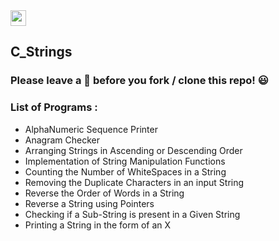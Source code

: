 <img src="https://img.shields.io/badge/C-000000?style=flat&logo=C&logoColor=white" height="25">


## C_Strings

### Please leave a 🌟 before you fork / clone this repo! 😃

### List of Programs :
* AlphaNumeric Sequence Printer
* Anagram Checker
* Arranging Strings in Ascending or Descending Order
* Implementation of String Manipulation Functions
* Counting the Number of WhiteSpaces in a String
* Removing the Duplicate Characters in an input String
* Reverse the Order of Words in a String
* Reverse a String using Pointers
* Checking if a Sub-String is present in a Given String
* Printing a String in the form of an X
